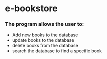 # e-bookstore
### The program allows the user to:
- Add new books to the database
- update books to the database
- delete books from the database
- search the database to find a specific book
